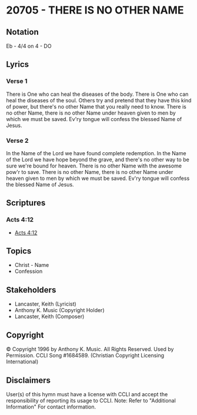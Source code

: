 # 20705 - THERE IS NO OTHER NAME

## Notation

Eb - 4/4 on 4 - DO

## Lyrics

### Verse 1

There is One who can heal the diseases of the body. There is One who can heal the diseases of the soul. Others try and pretend that they have this kind of power, but there's no other Name that you really need to know. There is no  other Name, there is no other Name under heaven given to men by which we must be saved. Ev'ry tongue will confess the blessed Name of Jesus.

### Verse 2

In the Name of the Lord we  have found complete redemption. In the Name of the Lord we have hope beyond the grave, and there's no other way to be sure we're bound for heaven. There is no other Name with the awesome pow'r to save. There is no  other Name, there is no other Name under heaven given to men by which we must be saved. Ev'ry tongue will confess the blessed Name of Jesus.


## Scriptures

### Acts 4:12

- [Acts 4:12](https://www.biblegateway.com/passage/?search=Acts%204%3A12)


## Topics

- Christ - Name
- Confession

## Stakeholders

- Lancaster, Keith (Lyricist)
- Anthony K. Music (Copyright Holder)
- Lancaster, Keith (Composer)

## Copyright

© Copyright 1996 by Anthony K. Music. All Rights Reserved. Used by Permission. CCLI Song #1684589.
(Christian Copyright Licensing International)

## Disclaimers

User(s) of this hymn must have a license with CCLI and accept the responsibility of reporting its usage to CCLI.
Note: Refer to "Additional Information" For contact information.

